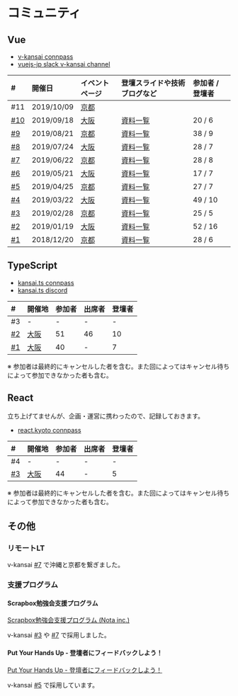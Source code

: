 # コミュニティ

## Vue

- [v-kansai connpass](https://vuekansai.connpass.com/)
- [vuejs-jp slack v-kansai channel](https://vuejs-jp.slack.com/)

| # | 開催日 | イベントページ | 登壇スライドや技術ブログなど | 参加者 / 登壇者 |
|:---|:---|:---|:---|:---|
| #11 | 2019/10/09 | [京都](https://vuekansai.connpass.com/event/144194/) | | |
| [#10](https://webneko.dev/posts/enter-the-v-kansai-10-in-osaka) | 2019/09/18 | [大阪](https://vuekansai.connpass.com/event/143861/) | [資料一覧](https://nekohack.github.io/v-kansai/event/#v-kansai-10) | 20 / 6 |
| [#9](https://webneko.dev/posts/enter-the-v-kansai-9-with-fjug-osaka) | 2019/08/21 | [京都](https://vuekansai.connpass.com/event/137411/) | [資料一覧](https://nekohack.github.io/v-kansai/event/#v-kansai-9) | 38 / 9 |
| [#8](https://webneko.dev/posts/enter-the-v-kansai-8-in-osaka) | 2019/07/24 | [大阪](https://vuekansai.connpass.com/event/136514/) | [資料一覧](https://nekohack.github.io/v-kansai/event/#v-kansai-8) | 28 / 7 |
| [#7](https://webneko.dev/posts/enter-the-v-kansai-7-in-kyoto) | 2019/06/22 | [京都](https://vuekansai.connpass.com/event/127057/) | [資料一覧](https://nekohack.github.io/v-kansai/event/#v-kansai-7) | 28 / 8 |
| [#6](https://webneko.dev/posts/enter-the-v-kansai-6-with-monaca-ug-osaka) | 2019/05/21 | [大阪](https://vuekansai.connpass.com/event/126754/) | [資料一覧](https://nekohack.github.io/v-kansai/event/#v-kansai-6) | 17 / 7 |
| [#5](https://webneko.dev/posts/enter-the-final-v-kansai-of-the-heisei-period) | 2019/04/25 | [京都](https://vuekansai.connpass.com/event/122664/) | [資料一覧](https://nekohack.github.io/v-kansai/event/#v-kansai-5) | 27 / 7 |
| [#4](https://webneko.dev/posts/enter-the-fourth-v-kansai-vue-js-nuxt-meetup-in-osaka) | 2019/03/22 | [大阪](https://vuekansai.connpass.com/event/121581/) | [資料一覧](https://nekohack.github.io/v-kansai/event/#v-kansai-4) | 49 / 10 |
| [#3](https://webneko.dev/posts/enter-the-third-v-kansai-vue-js-nuxt-meetup-in-kyoto) | 2019/02/28 | [京都](https://vuekansai.connpass.com/event/114795/) | [資料一覧](https://nekohack.github.io/v-kansai/event/#v-kansai-3) | 25 / 5 |
| [#2](https://webneko.dev/posts/enter-the-second-vue-js-nuxt-meetup-in-osaka) | 2019/01/19 | [大阪](https://vuekansai.connpass.com/event/112900/) | [資料一覧](https://nekohack.github.io/v-kansai/event/#v-kansai-2) | 52 / 16 |
| [#1](https://webneko.dev/posts/enter-the-first-vue-js-nuxt-meetup-in-kyoto) | 2018/12/20 | [京都](https://vuekansai.connpass.com/event/110542/) | [資料一覧](https://nekohack.github.io/v-kansai/event/#v-kansai-1) | 28 / 6 |

## TypeScript

- [kansai.ts connpass](https://kansaits.connpass.com/)
- [kansai.ts discord](https://discord.gg/AJPs2Uh)

| # | 開催地 | 参加者 | 出席者 | 登壇者 |
|:---|:---|:---|:---|:---|
| #3 | - | - | - | - |
| [#2](https://webneko.dev/posts/enter-the-kansai-ts-2-in-osaka) | [大阪](https://kansaits.connpass.com/event/131541/) | 51| 46 | 10 |
| [#1](https://webneko.dev/posts/enter-the-kansai-ts-1-in-osaka) | [大阪](https://kansaits.connpass.com/event/130120/) | 40 | - | 7 |

※ 参加者は最終的にキャンセルした者を含む。また回によってはキャンセル待ちによって参加できなかった者も含む。

## React

立ち上げてませんが、企画・運営に携わったので、記録しておきます。

- [react.kyoto connpass](https://react-kyoto.connpass.com/)

| # | 開催地 | 参加者 | 出席者 | 登壇者 |
|:---|:---|:---|:---|:---|
| #4 | - | - | - | - |
| [#3](https://webneko.dev/posts/enter-the-react-kyoto-v0-3-0) | [大阪](https://react-kyoto.connpass.com/event/137847/) | 44 | - | 5 |

※ 参加者は最終的にキャンセルした者を含む。また回によってはキャンセル待ちによって参加できなかった者も含む。

## その他

### リモートLT

v-kansai [#7](https://webneko.dev/posts/enter-the-v-kansai-7-in-kyoto) で沖縄と京都を繋ぎました。

### 支援プログラム

#### Scrapbox勉強会支援プログラム

[Scrapbox勉強会支援プログラム (Nota inc.)](https://scrapbox.io/study-group-support/)

v-kansai [#3](https://webneko.dev/posts/enter-the-third-v-kansai-vue-js-nuxt-meetup-in-kyoto) や [#7](https://webneko.dev/posts/enter-the-v-kansai-7-in-kyoto) で採用しました。

#### Put Your Hands Up - 登壇者にフィードバックしよう！

[Put Your Hands Up - 登壇者にフィードバックしよう！](https://pyhu.nkgr.app/)

v-kansai [#5](https://webneko.dev/posts/enter-the-final-v-kansai-of-the-heisei-period) で採用しています。
